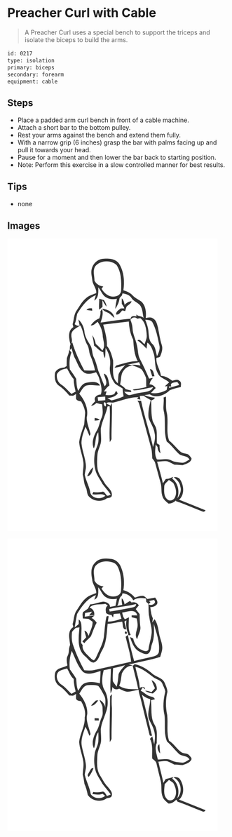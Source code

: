 # Preacher Curl with Cable
> A Preacher Curl uses a special bench to support the triceps and isolate the biceps to build the arms.

``` 
id: 0217 
type: isolation 
primary: biceps 
secondary: forearm 
equipment: cable 
``` 

## Steps

 - Place a padded arm curl bench in front of a cable machine.
 - Attach a short bar to the bottom pulley.
 - Rest your arms against the bench and extend them fully.
 - With a narrow grip (6 inches) grasp the bar with palms facing up and pull it towards your head.
 - Pause for a moment and then lower the bar back to starting position.
 - Note: Perform this exercise in a slow controlled manner for best results.

## Tips

 - none

## Images

![](../svg/0217-relaxation.svg)

![](../svg/0217-tension.svg)
